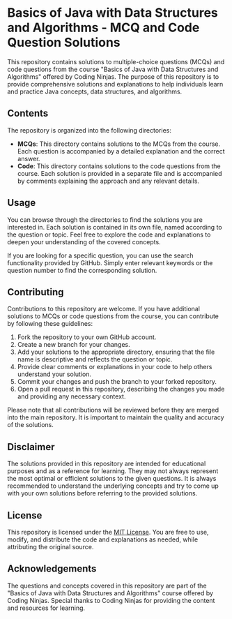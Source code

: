 # Basics of Java with Data Structures and Algorithms - MCQ and Code Question Solutions

This repository contains solutions to multiple-choice questions (MCQs) and code questions from the course "Basics of Java with Data Structures and Algorithms" offered by Coding Ninjas. The purpose of this repository is to provide comprehensive solutions and explanations to help individuals learn and practice Java concepts, data structures, and algorithms.

## Contents

The repository is organized into the following directories:

- **MCQs**: This directory contains solutions to the MCQs from the course. Each question is accompanied by a detailed explanation and the correct answer.
- **Code**: This directory contains solutions to the code questions from the course. Each solution is provided in a separate file and is accompanied by comments explaining the approach and any relevant details.

## Usage

You can browse through the directories to find the solutions you are interested in. Each solution is contained in its own file, named according to the question or topic. Feel free to explore the code and explanations to deepen your understanding of the covered concepts.

If you are looking for a specific question, you can use the search functionality provided by GitHub. Simply enter relevant keywords or the question number to find the corresponding solution.

## Contributing

Contributions to this repository are welcome. If you have additional solutions to MCQs or code questions from the course, you can contribute by following these guidelines:

1. Fork the repository to your own GitHub account.
2. Create a new branch for your changes.
3. Add your solutions to the appropriate directory, ensuring that the file name is descriptive and reflects the question or topic.
4. Provide clear comments or explanations in your code to help others understand your solution.
5. Commit your changes and push the branch to your forked repository.
6. Open a pull request in this repository, describing the changes you made and providing any necessary context.

Please note that all contributions will be reviewed before they are merged into the main repository. It is important to maintain the quality and accuracy of the solutions.

## Disclaimer

The solutions provided in this repository are intended for educational purposes and as a reference for learning. They may not always represent the most optimal or efficient solutions to the given questions. It is always recommended to understand the underlying concepts and try to come up with your own solutions before referring to the provided solutions.

## License

This repository is licensed under the [MIT License](LICENSE). You are free to use, modify, and distribute the code and explanations as needed, while attributing the original source.

## Acknowledgements

The questions and concepts covered in this repository are part of the "Basics of Java with Data Structures and Algorithms" course offered by Coding Ninjas. Special thanks to Coding Ninjas for providing the content and resources for learning.
